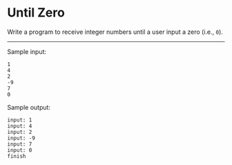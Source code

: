 # Until Zero

Write a program to receive integer numbers until a user input a zero (i.e., `0`).

<hr>

Sample input:
```
1
4
2
-9
7
0
```

Sample output:
```
input: 1
input: 4
input: 2
input: -9
input: 7
input: 0
finish
```

